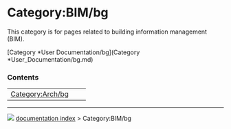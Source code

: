 # Category:BIM/bg
This category is for pages related to building information management (BIM).

[Category   *User Documentation/bg](Category   *User_Documentation/bg.md)

### Contents

|     |     |     |
| --- | --- | --- |
| [Category:Arch/bg](wiki/Category_Arch/bg.md) |



---
![](images/Right_arrow.png) [documentation index](../README.md) > Category:BIM/bg
